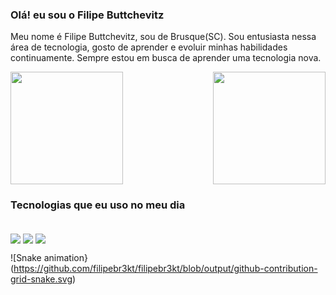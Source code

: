 ### Olá! eu sou o Filipe Buttchevitz

Meu nome é Filipe Buttchevitz, sou de Brusque(SC). Sou entusiasta nessa área de tecnologia, gosto de aprender e evoluir minhas habilidades continuamente. Sempre estou em busca de aprender uma tecnologia nova.

<div>
  <img height="180em" src="https://github-readme-stats.vercel.app/api?username=filipebr3kt&show_icons=true&theme=great-gatsby&include_all-commits-true&count_private=true"/>
  <img align="right" height="180em" src="https://github-readme-stats.vercel.app/api/top-langs/?username=filipebr3kt&layout=compact&langs_count-16&theme=great-gatsby"/>
</div>


### Tecnologias que eu uso no meu dia

<div style="display: inline_block"><br/>
  <img align="center" alt"html5" src="https://img.shields.io/badge/HTML5-E34F26?style=for-the-badge&logo=html5&logoColor=white" />
  <img align="center" alt"css3" src="https://img.shields.io/badge/CSS3-1572B6?style=for-the-badge&logo=css3&logoColor=white" />
  <img align="center" alt"javascript" src="https://img.shields.io/badge/JavaScript-F7DF1E?style=for-the-badge&logo=javascript&logoColor=black" />
</div>


![Snake animation}(https://github.com/filipebr3kt/filipebr3kt/blob/output/github-contribution-grid-snake.svg)
